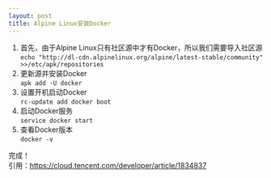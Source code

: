```yaml
---
layout: post
title: Alpine Linux安装Docker
---
```

1. 首先，由于Alpine Linux只有社区源中才有Docker，所以我们需要导入社区源  
`echo "http://dl-cdn.alpinelinux.org/alpine/latest-stable/community" >>/etc/apk/repositories`
2. 更新源并安装Docker  
`apk add -U docker`
3. 设置开机启动Docker  
`rc-update add docker boot`
4. 启动Docker服务  
`service docker start`
5. 查看Docker版本  
`docker -v`

完成！  
引用：https://cloud.tencent.com/developer/article/1834837